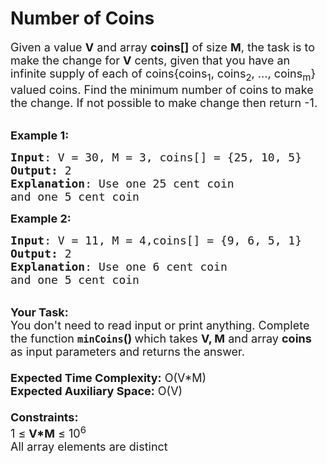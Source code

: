 # Number of Coins
<div><div class="problems_problem_content__Xm_eO"><p><span style="font-size: 18px;">Given a value <strong>V</strong> and array <strong>coins[]</strong> of size <strong>M</strong>, the task is to make the change for <strong>V</strong> cents, given that you have an infinite supply of each of coins{coins<sub>1</sub>, coins<sub>2</sub>, ..., coins<sub>m</sub>} valued coins. Find the minimum number of coins to make the change. If not possible to make change then return -1.</span></p>
<p><br><span style="font-size: 18px;"><strong>Example 1:</strong></span></p>
<pre><span style="font-size: 18px;"><strong>Input</strong>: V = 30, M = 3, coins[] = {25, 10, 5}
<strong>Output:</strong> 2</span>
<span style="font-size: 18px;"><strong>Explanation</strong>: Use one 25 cent coin
and one 5 cent coin</span></pre>
<div><span style="font-size: 18px;"><strong>Example 2:</strong></span></div>
<pre><span style="font-size: 18px;"><strong>Input</strong>: V = 11, M = 4,coins[] = {9, 6, 5, 1} 
<strong>Output:</strong> 2</span> 
<span style="font-size: 18px;"><strong>Explanation</strong>: Use one 6 cent coin
and one 5 cent coin</span></pre>
<div><br><span style="font-size: 18px;"><strong>Your Task:&nbsp;&nbsp;</strong><br>You don't need to read input or print anything. Complete the function <strong><code>minCoins</code>()&nbsp;</strong>which takes <strong>V, M</strong> and array <strong>coins </strong>as input parameters and returns the answer.<br><br><strong>Expected Time Complexity:</strong> O(V*M)<br><strong>Expected Auxiliary Space:</strong> O(V)<br><br><strong>Constraints:</strong><br>1 ≤ <strong>V*M</strong> ≤ 10<sup>6</sup><br>All array elements are distinct</span></div></div></div>
